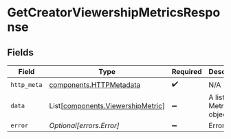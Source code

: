 # GetCreatorViewershipMetricsResponse


## Fields

| Field                                                                            | Type                                                                             | Required                                                                         | Description                                                                      |
| -------------------------------------------------------------------------------- | -------------------------------------------------------------------------------- | -------------------------------------------------------------------------------- | -------------------------------------------------------------------------------- |
| `http_meta`                                                                      | [components.HTTPMetadata](../../models/components/httpmetadata.md)               | :heavy_check_mark:                                                               | N/A                                                                              |
| `data`                                                                           | List[[components.ViewershipMetric](../../models/components/viewershipmetric.md)] | :heavy_minus_sign:                                                               | A list of Metric objects                                                         |
| `error`                                                                          | *Optional[errors.Error]*                                                         | :heavy_minus_sign:                                                               | Error                                                                            |